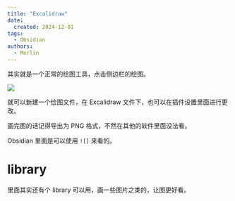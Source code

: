 ```yaml
---
title: "Excalidraw"
date:
  created: 2024-12-01
tags:
  - Obsidian
authors:
  - Merlin
---
```


其实就是一个正常的绘图工具，点击侧边栏的绘图。

![](https://tree-1327913400.cos.ap-nanjing.myqcloud.com/imgs/202501131102895.webp)

就可以新建一个绘图文件，在 Excalidraw 文件下，也可以在插件设置里面进行更改。

画完图的话记得导出为 PNG 格式，不然在其他的软件里面没法看。

Obsidian 里面是可以使用 `![]` 来看的。

# library

里面其实还有个 library 可以用，画一些图片之类的，让图更好看。





